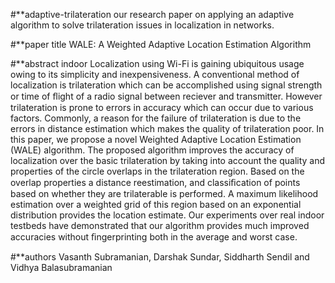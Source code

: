 #**adaptive-trilateration
our research paper on applying an adaptive algorithm to solve trilateration issues in localization in networks.

#**paper title
WALE: A Weighted Adaptive Location Estimation Algorithm

#**abstract
indoor Localization using Wi-Fi is gaining ubiquitous usage owing to its simplicity and inexpensiveness. A conventional method of localization is trilateration which can be accomplished using signal strength or time of ﬂight of a radio signal between reciever and transmitter. However trilateration is prone to errors in accuracy which can occur due to various factors. Commonly, a reason for the failure of trilateration is due to the errors in distance estimation which makes the quality of trilateration poor. In this paper, we propose a novel Weighted Adaptive Location Estimation (WALE) algorithm. The proposed algorithm improves the accuracy of localization over the basic trilateration by taking into account the quality and properties of the circle overlaps in the trilateration region. Based on the overlap properties a distance reestimation, and classiﬁcation of points based on whether they are trilaterable is performed. A maximum likelihood estimation over a weighted grid of this region based on an exponential distribution provides the location estimate. Our experiments over real indoor testbeds have demonstrated that our algorithm provides much improved accuracies without ﬁngerprinting both in the average and worst case.

#**authors
Vasanth Subramanian, Darshak Sundar, Siddharth Sendil and Vidhya Balasubramanian
